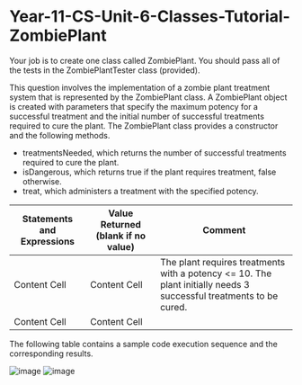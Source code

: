 # Year-11-CS-Unit-6-Classes-Tutorial-ZombiePlant

Your job is to create one class called ZombiePlant. 
You should pass all of the tests in the ZombiePlantTester class (provided).

This question involves the implementation of a zombie plant treatment system that is represented by the ZombiePlant class. A ZombiePlant object is created with parameters that specify the maximum potency for a successful treatment and the initial number of successful treatments required to cure the plant.
The ZombiePlant class provides a constructor and the following methods.

* treatmentsNeeded, which returns the number of successful treatments required to cure the plant.
* isDangerous, which returns true if the plant requires treatment, false otherwise.
* treat, which administers a treatment with the specified potency.

| Statements and Expressions  | Value Returned (blank if no value) | Comment      |
| --------------------------- | ---------------------------------- | ------------ |
| Content Cell                | Content Cell                       | The plant requires treatments with a potency <= 10. The plant initially needs 3 successful treatments to be cured.             |
| Content Cell                | Content Cell                       |              |

The following table contains a sample code execution sequence and the corresponding results. 

![image](https://user-images.githubusercontent.com/57818506/212821175-23b4e32d-b8aa-4f98-9285-c46594092e06.png)
![image](https://user-images.githubusercontent.com/57818506/212821329-78a1765a-9fa9-4e73-9f6b-eeca4b69267d.png)

